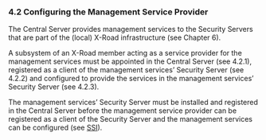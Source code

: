 ### 4.2 Configuring the Management Service Provider

The Central Server provides management services to the Security Servers that are part of the (local) X-Road infrastructure (see Chapter 6).

A subsystem of an X-Road member acting as a service provider for the management services must be appointed in the Central Server (see 4.2.1), registered as a client of the management services’ Security Server (see 4.2.2) and configured to provide the services in the management services’ Security Server (see 4.2.3).

The management services’ Security Server must be installed and registered in the Central Server before the management service provider can be registered as a client of the Security Server and the management services can be configured (see [SSI](#13-references)).